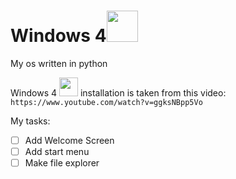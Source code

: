 # Windows 4<img src="https://emoji.gg/assets/emoji/7009_windows95.png" height="50px">
My os written in python

Windows 4 <img src="https://emoji.gg/assets/emoji/7009_windows95.png" height="30px"> installation is taken from this video: \
`https://www.youtube.com/watch?v=ggksNBpp5Vo` 


My tasks:
- [ ] Add Welcome Screen
- [ ] Add start menu
- [ ] Make file explorer
